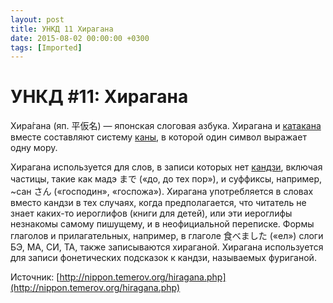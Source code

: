 ```yaml
---
layout: post
title: УНКД 11 Хирагана
date: 2015-08-02 00:00:00 +0300
tags: [Imported]
---
```

# УНКД #11: Хирагана

Хира́гана (яп. 平仮名) — японская слоговая азбука. Хирагана и [катакана](http://nippon.temerov.org/katakana.php) вместе составляют систему [каны](http://nippon.temerov.org/kana.php), в которой один символ выражает одну <a>мору</a>.

Хирагана используется для слов, в записи которых нет [кандзи](http://nippon.temerov.org/kandzi.php), включая частицы, такие как мадэ まで («до, до тех пор»), и суффиксы, например, ~сан さん («господин», «госпожа»). Хирагана употребляется в словах вместо кандзи в тех случаях, когда предполагается, что читатель не знает каких-то иероглифов (книги для детей), или эти иероглифы незнакомы самому пишущему, и в неофициальной переписке. Формы глаголов и прилагательных, например, в глаголе 食べました («ел») слоги БЭ, МА, СИ, ТА, также записываются хираганой. Хирагана используется для записи фонетических подсказок к кандзи, называемых фуриганой.

Источник: [http://nippon.temerov.org/hiragana.php](http://nippon.temerov.org/hiragana.php)